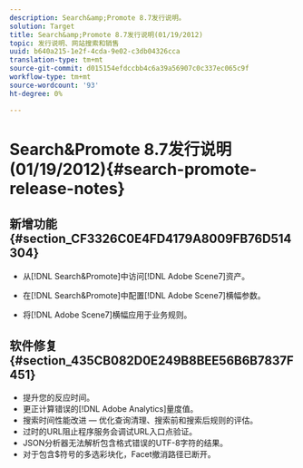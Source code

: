 ```yaml
---
description: Search&amp;Promote 8.7发行说明。
solution: Target
title: Search&amp;Promote 8.7发行说明(01/19/2012)
topic: 发行说明、网站搜索和销售
uuid: b640a215-1e2f-4cda-9e02-c3db04326cca
translation-type: tm+mt
source-git-commit: d015154efdccbb4c6a39a56907c0c337ec065c9f
workflow-type: tm+mt
source-wordcount: '93'
ht-degree: 0%

---
```



# Search&amp;Promote 8.7发行说明(01/19/2012){#search-promote-release-notes}

## 新增功能{#section_CF3326C0E4FD4179A8009FB76D514304}

* 从[!DNL Search&Promote]中访问[!DNL Adobe Scene7]资产。
* 在[!DNL Search&Promote]中配置[!DNL Adobe Scene7]横幅参数。

* 将[!DNL Adobe Scene7]横幅应用于业务规则。

## 软件修复{#section_435CB082D0E249B8BEE56B6B7837F451}

* 提升您的反应时间。
* 更正计算错误的[!DNL Adobe Analytics]量度值。
* 搜索时间性能改进 — 优化查询清理、搜索前和搜索后规则的评估。
* 过时的URL阻止程序服务会调试URL入口点验证。
* JSON分析器无法解析包含格式错误的UTF-8字符的结果。
* 对于包含$符号的多选彩块化，Facet撤消路径已断开。

